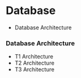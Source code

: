 # Database
- Database Architecture

### Database Architecture
- T1 Architecture
- T2 Architecture
- T3 Architecture